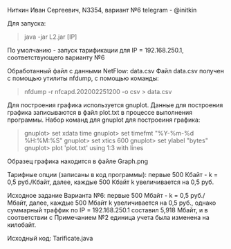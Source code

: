 Ниткин Иван Сергеевич, N3354, вариант №6 telegram - @initkin

Для запуска:
>java -jar L2.jar [IP]

По умолчанию - запуск тарификации для IP = 192.168.250.1, соответствующего варианту №6

Обработанный файл с данными NetFlow: data.csv
Файл data.csv получен с помощью утилиты nfdump, с помощью команды:
>nfdump -r nfcapd.202002251200 -o csv > data.csv


Для построения графика используется gnuplot. Данные для построения графика записываются в файл plot.txt в процессе выполнения программы.
Набор команд для gnuplot для построеиня графика:
>gnuplot> set xdata time
>gnuplot> set timefmt "%Y-%m-%d %H:%M:%S"
>gnuplot> set xtics 600
>gnuplot> set ylabel "bytes"
>gnuplot> plot 'plot.txt'  using 1:3 with lines

Образец графика находится в файле Graph.png

Тарифные опции (записаны в код программы): первые 500 Кбайт - k = 0,5 руб./Кбайт, далее, каждые 500 Кбайт k увеличивается на 0,5 руб.

Исходное задание Варианта №6: первые 500 Мбайт - k = 0,5 руб./Мбайт, далее, каждые 500 Мбайт k увеличивается на 0,5 руб., однако суммарный траффик по IP = 192.168.250.1 составил 5,918 Мбайт, и в соответствии с Примечанием №2 единица учета была изменена на килобайт.

Исходный код: Tarificate.java
